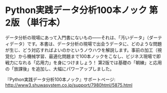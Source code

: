 # Python実践データ分析100本ノック 第2版 （単行本）

データ分析の現場にあって入門書にないもの――それは、「汚いデータ」（ダーティデータ）です。本書は、データ分析の現場で出会うデータに、どのような問題が生じ、どう対応すればよいのかというノウハウを解説します。事前の加工（視覚化）から機械学習、最適化問題まで100本ノックをこなし、ビジネス現場で即戦力になれる「応用力」を身につけましょう！ 第2版では基礎の「朝練」と応用の「放課後」を追加し、大幅にパワーアップしました。

『Python実践データ分析100本ノック』サポートページ: http://www3.shuwasystem.co.jp/support/7980html/5875.html


